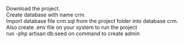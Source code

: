 Download the project.             
       Create database with name crm.           
             Import database file crm.sql from the project folder into database crm.          
               Also create .env file on your system to run the project   
                 run -php artisan db:seed on command to create admin
                   
